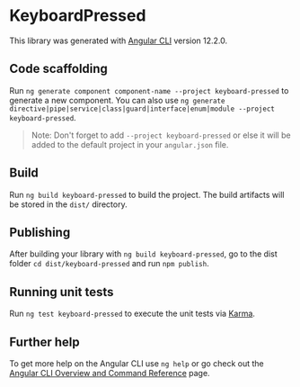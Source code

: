 # KeyboardPressed

This library was generated with [Angular CLI](https://github.com/angular/angular-cli) version 12.2.0.

## Code scaffolding

Run `ng generate component component-name --project keyboard-pressed` to generate a new component. You can also use `ng generate directive|pipe|service|class|guard|interface|enum|module --project keyboard-pressed`.
> Note: Don't forget to add `--project keyboard-pressed` or else it will be added to the default project in your `angular.json` file. 

## Build

Run `ng build keyboard-pressed` to build the project. The build artifacts will be stored in the `dist/` directory.

## Publishing

After building your library with `ng build keyboard-pressed`, go to the dist folder `cd dist/keyboard-pressed` and run `npm publish`.

## Running unit tests

Run `ng test keyboard-pressed` to execute the unit tests via [Karma](https://karma-runner.github.io).

## Further help

To get more help on the Angular CLI use `ng help` or go check out the [Angular CLI Overview and Command Reference](https://angular.io/cli) page.
